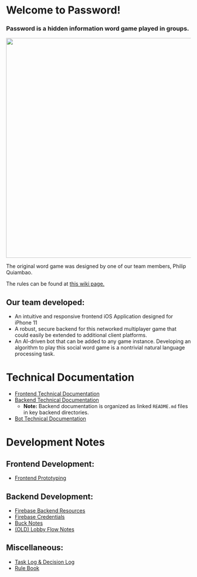 # Welcome to Password!
### Password is a hidden information word game played in groups.
<p align="center">
  <img width="600" src="https://github.com/HikaruHotta/password_iOS_app/blob/master/images/multiple.png">
</p>

The original word game was designed by one of our team members, Philip Quiambao.  

The rules can be found at [this wiki page.](https://github.com/HikaruHotta/password_iOS_app/wiki/Rule-Book)
## Our team developed:
* An intuitive and responsive frontend iOS Application designed for iPhone 11
* A robust, secure backend for this networked multiplayer game that could easily be extended to additional client platforms.
* An AI-driven bot that can be added to any game instance. Developing an algorithm to play this social word game is a nontrivial natural language processing task.

# Technical Documentation

* [Frontend Technical Documentation](https://github.com/HikaruHotta/password_iOS_app/wiki/Front-End-Technical-Documentation)  
* [Backend Technical Documentation](https://github.com/HikaruHotta/password_iOS_app/tree/master/backend)  
  * **Note:** Backend documentation is organized as linked `README.md` files in key backend directories.
* [Bot Technical Documentation](https://github.com/HikaruHotta/password_iOS_app/wiki/Bot)  

# Development Notes

## Frontend Development:
* [Frontend Prototyping](https://github.com/HikaruHotta/password_iOS_app/wiki/Front-End-Prototypes)

## Backend Development:
* [Firebase Backend Resources](https://github.com/HikaruHotta/password_iOS_app/wiki/Firebase-Backend-Resources)
* [Firebase Credentials](https://github.com/HikaruHotta/password_iOS_app/wiki/Firebase-Credentials)
* [Buck Notes](https://github.com/HikaruHotta/password_iOS_app/wiki/Buck-Notes)
* [(OLD) Lobby Flow Notes](https://github.com/SHikaruHotta/password_iOS_app/wiki/(OLD)-Lobby-Flow-Notes)

## Miscellaneous:
* [Task Log & Decision Log](https://github.com/HikaruHotta/password_iOS_app/wiki/Task-&-Decision-Logs)
* [Rule Book](https://github.com/HikaruHotta/password_iOS_app/wiki/Rule-Book)

